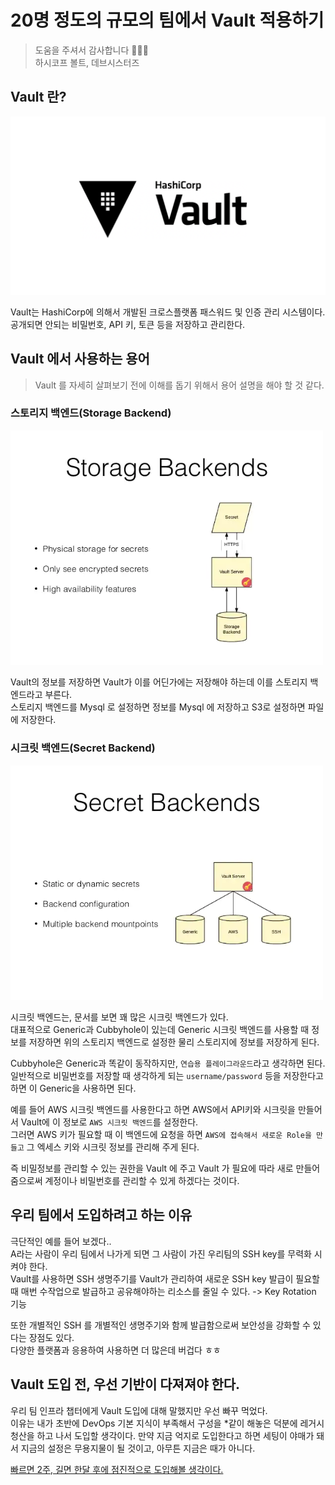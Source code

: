 # 20명 정도의 규모의 팀에서 Vault 적용하기
> 도움을 주셔서 감사합니다 🙇🏻‍♂️  
> 하시코프 볼트, 데브시스터즈

## Vault 란?
<img src="../img/hashicrop-vault.png" width="600px">

Vault는 HashiCorp에 의해서 개발된 크로스플랫폼 패스워드 및 인증 관리 시스템이다.  
공개되면 안되는 비밀번호, API 키, 토큰 등을 저장하고 관리한다.

## Vault 에서 사용하는 용어
> Vault 를 자세히 살펴보기 전에 이해를 돕기 위해서 용어 설명을 해야 할 것 같다.

### 스토리지 백엔드(Storage Backend)
<img src="../img/vault-storage-backends.png" width="500px">

Vault의 정보를 저장하면 Vault가 이를 어딘가에는 저장해야 하는데 이를 스토리지 백엔드라고 부른다.  
스토리지 백엔드를 Mysql 로 설정하면 정보를 Mysql 에 저장하고 S3로 설정하면 파일에 저장한다.

### 시크릿 백엔드(Secret Backend)
<img src="../img/vault-secret-backends.png" width="500px">

시크릿 백엔드는, 문서를 보면 꽤 많은 시크릿 백엔드가 있다.  
대표적으로 Generic과 Cubbyhole이 있는데 Generic 시크릿 백엔드를 사용할 때 정보를 저장하면 위의 스토리지 백엔드로 설정한 물리 스토리지에 정보를 저장하게 된다.  

Cubbyhole은 Generic과 똑같이 동작하지만, `연습용 플레이그라운드`라고 생각하면 된다.  
일반적으로 비밀번호를 저장할 때 생각하게 되는 `username/password` 등을 저장한다고 하면 이 Generic을 사용하면 된다.

예를 들어 AWS 시크릿 백엔드를 사용한다고 하면 AWS에서 API키와 시크릿을 만들어서 Vault에 이 정보로 `AWS 시크릿 백엔드`를 설정한다.  
그러면 AWS 키가 필요할 때 이 백엔드에 요청을 하면 `AWS에 접속해서 새로운 Role을 만들고` 그 엑세스 키와 시크릿 정보를 관리해 주게 된다.  

즉 비밀정보를 관리할 수 있는 권한을 Vault 에 주고 Vault 가 필요에 따라 새로 만들어 줌으로써 계정이나 비밀번호를 관리할 수 있게 하겠다는 것이다.

## 우리 팀에서 도입하려고 하는 이유
극단적인 예를 들어 보겠다..  
A라는 사람이 우리 팀에서 나가게 되면 그 사람이 가진 우리팀의 SSH key를 무력화 시켜야 한다.  
Vault를 사용하면 SSH 생명주기를 Vault가 관리하여 새로운 SSH key 발급이 필요할 때 매번 수작업으로 발급하고 공유해야하는 리소스를 줄일 수 있다.
-> Key Rotation 기능

또한 개별적인 SSH 를 개별적인 생명주기와 함께 발급함으로써 보안성을 강화할 수 있다는 장점도 있다.  
다양한 플랫폼과 응용하여 사용하면 더 많은데 버겁다 ㅎㅎ 

## Vault 도입 전, 우선 기반이 다져져야 한다.
우리 팀 인프라 챕터에게 Vault 도입에 대해 말했지만 우선 빠꾸 먹었다.  
이유는 내가 초반에 DevOps 기본 지식이 부족해서 구성을 *같이 해놓은 덕분에 레거시 청산을 하고 나서 도입할 생각이다.
만약 지금 억지로 도입한다고 하면 세팅이 야매가 돼서 지금의 설정은 무용지물이 될 것이고, 아무튼 지금은 때가 아니다.  

<u>빠르면 2주, 길면 한달 후에 점진적으로 도입해볼 생각이다.</u>